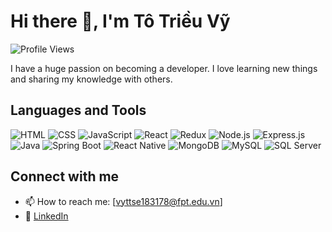 # Hi there 👋, I'm Tô Triều Vỹ
![Profile Views](https://komarev.com/ghpvc/?username=totrieuvy&color=blue)

I have a huge passion on becoming a developer. I love learning new things and sharing my knowledge with others.

## Languages and Tools
![HTML](https://img.shields.io/badge/-HTML-E34F26?style=flat-square&logo=HTML5) ![CSS](https://img.shields.io/badge/-CSS-1572B6?style=flat-square&logo=CSS3) ![JavaScript](https://img.shields.io/badge/-JavaScript-F7DF1E?style=flat-square&logo=JavaScript) ![React](https://img.shields.io/badge/-React-61DAFB?style=flat-square&logo=React) ![Redux](https://img.shields.io/badge/-Redux-764ABC?style=flat-square&logo=redux) ![Node.js](https://img.shields.io/badge/-Node.js-339933?style=flat-square&logo=nodedotjs) ![Express.js](https://img.shields.io/badge/-Express.js-000000?style=flat-square&logo=express) ![Java](https://img.shields.io/badge/-Java-007396?style=flat-square&logo=java) ![Spring Boot](https://img.shields.io/badge/-Spring_Boot-6DB33F?style=flat-square&logo=spring-boot) ![React Native](https://img.shields.io/badge/-React_Native-61DAFB?style=flat-square&logo=react) ![MongoDB](https://img.shields.io/badge/-MongoDB-47A248?style=flat-square&logo=mongodb) ![MySQL](https://img.shields.io/badge/-MySQL-4479A1?style=flat-square&logo=MySQL) ![SQL Server](https://img.shields.io/badge/-SQL_Server-CC2927?style=flat-square&logo=microsoft-sql-server)


## Connect with me
- 📫 How to reach me: [vyttse183178@fpt.edu.vn]
- 🔗 [LinkedIn](https://www.linkedin.com/in/tovy2004/)
